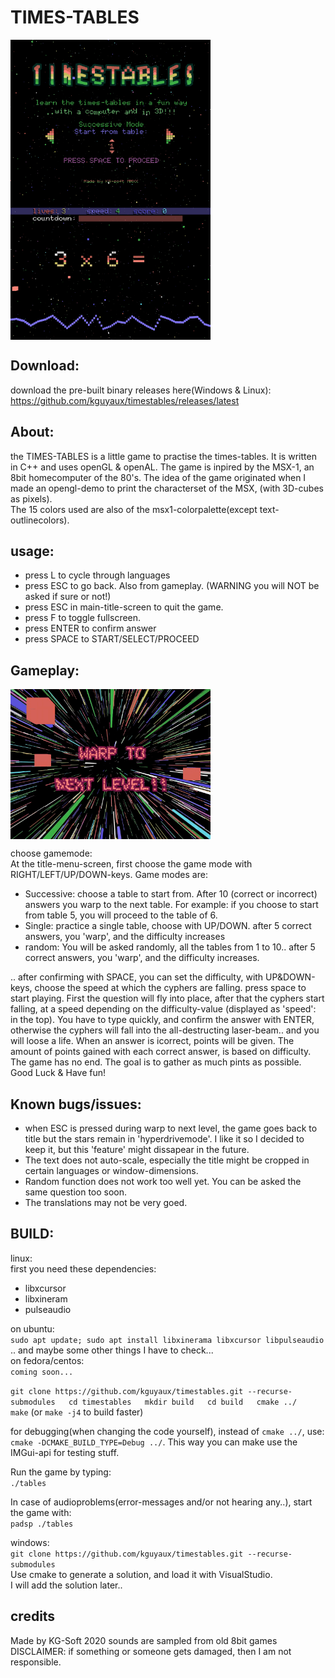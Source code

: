 # TIMES-TABLES

<img align="left" width="320" height="240" src="screenshot1.png">
<img align="center" width="320" height="240" src="screenshot2.png">

## Download:
download the pre-built binary releases here(Windows & Linux):  
https://github.com/kguyaux/timestables/releases/latest

## About:
the TIMES-TABLES is a little game to practise the times-tables.
It is written in C++ and uses openGL & openAL.
The game is inpired by the MSX-1, an 8bit homecomputer of the 80's. The idea of the game originated when I made an opengl-demo
to print the characterset of the MSX, (with 3D-cubes as pixels).  
The 15 colors used are also of the msx1-colorpalette(except text-outlinecolors).

## usage:
* press L to cycle through languages
* press ESC to go back. Also from gameplay. (WARNING you will NOT be asked if sure or not!)
* press ESC in main-title-screen to quit the game.
* press F to toggle fullscreen.
* press ENTER to confirm answer
* press SPACE to START/SELECT/PROCEED


## Gameplay:

<img align="center" width="320" height="240" src="screenshot3.png">  

choose gamemode:  
At the title-menu-screen, first choose the game mode with RIGHT/LEFT/UP/DOWN-keys.
Game modes are:  
* Successive: choose a table to start from. After 10 (correct or incorrect) answers you warp to the next table. For example:
if you choose to start from table 5, you will proceed to the table of 6.
* Single: practice a single table, choose with UP/DOWN. after 5 correct answers, you 'warp', and the difficulty increases
* random: You will be asked randomly, all the tables from 1 to 10.. after 5 correct answers, you 'warp', and the difficulty increases.

.. after confirming with SPACE, you can set the difficulty, with UP&DOWN-keys, choose the speed at which the cyphers are falling.
press space to start playing.
First the question will fly into place, after that the cyphers start falling, at a speed depending on the difficulty-value
(displayed as 'speed': in the top). You have to type quickly, and confirm the answer with ENTER, otherwise the cyphers will
fall into the all-destructing laser-beam.. and you will loose a life.
When an answer is icorrect, points will be given. The amount of points gained with each correct answer, is based on difficulty.
The game has no end. The goal is to gather as much pints as possible.
Good Luck & Have fun!


## Known bugs/issues:
* when ESC is pressed during warp to next level, the game goes back to title but the stars remain in 'hyperdrivemode'. I like it so I decided to keep it, but this 'feature' might dissapear in the future.
* The text does not auto-scale, especially the title might be cropped in certain languages or window-dimensions.
* Random function does not work too well yet. You can be asked the same question too soon.
* The translations may not be very goed.



## BUILD:

linux:  
first you need these dependencies:
- libxcursor
- libxineram
- pulseaudio

on ubuntu:  
`sudo apt update; sudo apt install libxinerama libxcursor libpulseaudio`  
.. and maybe some other things I have to check...  
on fedora/centos:  
`coming soon...`  

`git clone https://github.com/kguyaux/timestables.git --recurse-submodules  
cd timestables  
mkdir build  
cd build  
cmake ../    
make` (or `make -j4` to build faster)  

for debugging(when changing the code yourself), instead of `cmake ../`, use:  
`cmake -DCMAKE_BUILD_TYPE=Debug ../`. This way you can make use the IMGui-api for testing stuff.  

Run the game by typing:  
`./tables`  

In case of audioproblems(error-messages and/or not hearing any..), start the game with:  
`padsp ./tables`  

windows:  
`git clone https://github.com/kguyaux/timestables.git --recurse-submodules`  
Use cmake to generate a solution, and load it with VisualStudio.  
I will add the solution later..

## credits
Made by KG-Soft 2020
sounds are sampled from old 8bit games
DISCLAIMER: if something or someone gets damaged, then I am not responsible.

